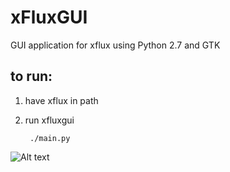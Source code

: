 xFluxGUI
==========

GUI application for xflux using Python 2.7 and GTK

to run:
---
1. have xflux in path
2. run xfluxgui

        ./main.py

![Alt text](http://i60.tinypic.com/211vryp.png)
